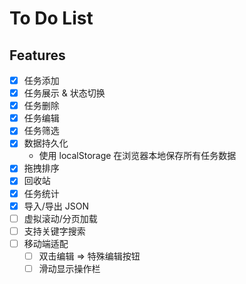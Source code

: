 # To Do List

## Features

 - [x] 任务添加
 - [x] 任务展示 & 状态切换
 - [x] 任务删除
 - [x] 任务编辑
 - [x] 任务筛选
 - [x] 数据持久化
   - 使用 localStorage 在浏览器本地保存所有任务数据
 - [x] 拖拽排序
 - [x] 回收站
 - [x] 任务统计
 - [x] 导入/导出 JSON
 - [ ] 虚拟滚动/分页加载
 - [ ] 支持关键字搜索
 - [ ] 移动端适配
   - [ ] 双击编辑 => 特殊编辑按钮
   - [ ] 滑动显示操作栏
